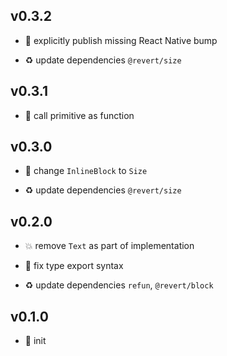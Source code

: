 ## v0.3.2

* 🐞 explicitly publish missing React Native bump

* ♻️ update dependencies `@revert/size`

## v0.3.1

* 🐞 call primitive as function

## v0.3.0

* 🐞 change `InlineBlock` to `Size`

* ♻️ update dependencies `@revert/size`

## v0.2.0

* 💥 remove `Text` as part of implementation

* 🐞 fix type export syntax

* ♻️ update dependencies `refun`, `@revert/block`

## v0.1.0

* 🐣 init
